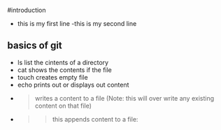 #introduction
- this is my first line
-this is my second line
## basics of git
- ls list the cintents of a directory
- cat shows the contents if the file
- touch creates empty file
- echo prints out or displays out content
- > writes a content to a file (Note: this will over write any existing content on that file)
- >> this appends content to a file:
